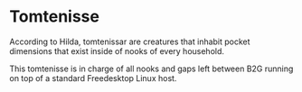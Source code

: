 # Tomtenisse

According to Hilda, tomtenissar are creatures that inhabit pocket dimensions that exist inside of nooks of every household.

This tomtenisse is in charge of all nooks and gaps left between B2G running on top of a standard Freedesktop Linux host.
